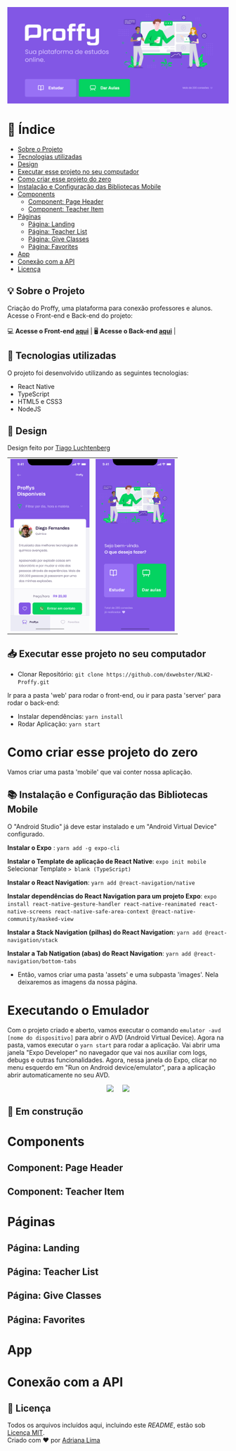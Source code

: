 <p align="center">
  <img src="readme/Home.png"/>
</p>

# 📑 Índice

- [Sobre o Projeto](#-sobre-o-projeto)
- [Tecnologias utilizadas](#-tecnologias-utilizadas)
- [Design](#-design)
- [Executar esse projeto no seu computador](#Executar-esse-projeto-no-seu-computador)
- [Como criar esse projeto do zero](#Como-criar-esse-projeto-do-zero)
- [Instalação e Configuração das Bibliotecas Mobile](#-instalação-e-configuração-das-bibliotecas-mobile)
- [Components](#components)
  - [Component: Page Header](#component-page-header)
  - [Component: Teacher Item](#component-teacher-item)
- [Páginas](#páginas)
  - [Página: Landing](#página-landing)
  - [Página: Teacher List](#página-teacher-list)
  - [Página: Give Classes](#página-give-classes)
  - [Página: Favorites](#página-favorites)
- [App](#app)
- [Conexão com a API](#conexão-com-a-api)
- [Licença](#-licença)

## 💡 Sobre o Projeto
Criação do Proffy, uma plataforma para conexão professores e alunos. Acesse o Front-end e Back-end do projeto:  <br><br>
💻 **Acesse o Front-end [aqui](https://github.com/dxwebster/NLW2-Proffy/tree/master/web)** | 
🖥 **Acesse o Back-end [aqui](https://github.com/dxwebster/NLW2-Proffy/tree/master/server)** | 

## 🚀 Tecnologias utilizadas
O projeto foi desenvolvido utilizando as seguintes tecnologias:
- React Native
- TypeScript
- HTML5 e CSS3
- NodeJS

## 🎨 Design
Design feito por [Tiago Luchtenberg](https://www.instagram.com/tiagoluchtenberg/)

<table>
  <tr>
    <td><img src="./readme/preview-mobile.png" width=180 /></td><td><img src="./readme/Home-mobile.png" width=180 /></td>
  </tr>
</table>

## 📥 Executar esse projeto no seu computador

- Clonar Repositório: `git clone https://github.com/dxwebster/NLW2-Proffy.git`

Ir para a pasta 'web' para rodar o front-end, ou ir para pasta 'server' para rodar o back-end:

- Instalar dependências: `yarn install`
- Rodar Aplicação: `yarn start`



# Como criar esse projeto do zero

Vamos criar uma pasta 'mobile' que vai conter nossa aplicação.

## 📚 Instalação e Configuração das Bibliotecas Mobile

O "Android Studio" já deve estar instalado e um "Android Virtual Device" configurado.

**Instalar o Expo** : `yarn add -g expo-cli`

**Instalar o Template de aplicação de React Native**: `expo init mobile`
Selecionar Template `> blank (TypeScript)`

**Instalar o React Navigation**: `yarn add @react-navigation/native`

**Instalar dependências do React Navigation para um projeto Expo**: `expo install react-native-gesture-handler react-native-reanimated react-native-screens react-native-safe-area-context @react-native-community/masked-view`

**Instalar a Stack Navigation (pilhas) do React Navigation**: `yarn add @react-navigation/stack`

**Instalar a Tab Natigation (abas) do React Navigation**: `yarn add @react-navigation/bottom-tabs`

- Então, vamos criar uma pasta 'assets' e uma subpasta 'images'. Nela deixaremos as imagens da nossa página.

# Executando o Emulador

Com o projeto criado e aberto, vamos executar o comando `emulator -avd [nome do dispositivo]` para abrir o AVD (Android Virtual Device).
Agora na pasta, vamos executar o `yarn start` para rodar a aplicação. Vai abrir uma janela "Expo Developer" no navegador que vai nos auxiliar com logs, debugs e outras funcionalidades. Agora, nessa janela do Expo, clicar no menu esquerdo em "Run on Android device/emulator", para a aplicação abrir automaticamente no seu AVD.

<p align="center">
  <img src="readme/expo.png" width="600"/> &nbsp; &nbsp; <img src="readme/avd-bt.png"/>
</p>

## 🚧 Em construção

# Components

## Component: Page Header

## Component: Teacher Item

# Páginas

## Página: Landing

## Página: Teacher List

## Página: Give Classes

## Página: Favorites

# App

# Conexão com a API



## 📕 Licença

Todos os arquivos incluídos aqui, incluindo este _README_, estão sob [Licença MIT](./LICENSE).<br>
Criado com ❤ por [Adriana Lima](https://github.com/dxwebster)

